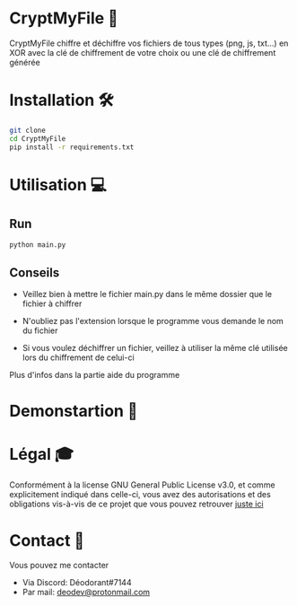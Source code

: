 # CryptMyFile 💖
CryptMyFile chiffre et déchiffre vos fichiers de tous types (png, js, txt...) en XOR avec la clé de chiffrement de votre choix ou une clé de chiffrement générée

# Installation 🛠
```bash
git clone
cd CryptMyFile
pip install -r requirements.txt
```

# Utilisation 💻
## Run
```python
python main.py
```
## Conseils
* Veillez bien à mettre le fichier main.py dans le même dossier que le fichier à chiffrer

* N'oubliez pas l'extension lorsque le programme vous demande le nom du fichier

* Si vous voulez déchiffrer un fichier, veillez à utiliser la même clé utilisée lors du chiffrement de celui-ci

Plus d'infos dans la partie aide du programme

# Demonstartion 📸

# Légal 🎓
Conformément à la license GNU General Public License v3.0, et comme explicitement indiqué dans celle-ci, vous avez des autorisations et des obligations vis-à-vis de ce projet que vous pouvez retrouver [juste ici](https://choosealicense.com/licenses/gpl-3.0/)

# Contact 📩
Vous pouvez me contacter
* Via Discord: Déodorant#7144
* Par mail: deodev@protonmail.com
